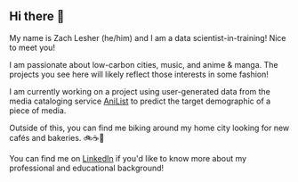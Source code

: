 ## Hi there 👋

My name is Zach Lesher (he/him) and I am a data scientist-in-training! Nice to meet you!

I am passionate about low-carbon cities, music, and anime & manga. The projects you see here will likely reflect those interests in some fashion!

I am currently working on a project using user-generated data from the media cataloging service [AniList](https://anilist.co) to predict the target demographic of a piece of media.

Outside of this, you can find me biking around my home city looking for new cafés and bakeries. 🚲☕🥧

You can find me on [LinkedIn](https://www.linkedin.com/in/zach-lesher-6252072a6/) if you'd like to know more about my professional and educational background!
